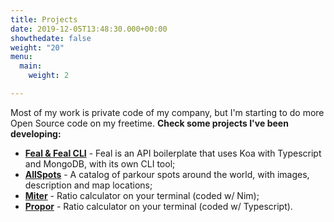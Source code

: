 ```yaml
---
title: Projects
date: 2019-12-05T13:48:30.000+00:00
showthedate: false
weight: "20"
menu:
  main:
    weight: 2

---
```

Most of my work is private code of my company, but I'm starting to do more Open Source code on my freetime. **Check some projects I've been developing:**

* [**Feal & Feal CLI**](https://github.com/rafmst/feal) - Feal is an API boilerplate that uses Koa with Typescript and MongoDB, with its own CLI tool;
* [**AllSpots**](https://github.com/rafmst/allspots-api) - A catalog of parkour spots around the world, with images, description and map locations;
* [**Miter**](https://github.com/rafmst/miter) - Ratio calculator on your terminal (coded w/ Nim);
* [**Propor**](https://github.com/rafmst/propor) - Ratio calculator on your terminal (coded w/ Typescript).